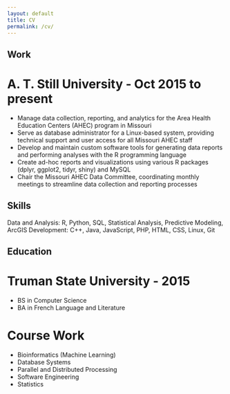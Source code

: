 ```yaml
---
layout: default
title: CV
permalink: /cv/
---
```


## Work

# A. T. Still University - Oct 2015 to present
- Manage data collection, reporting, and analytics for the Area Health Education Centers (AHEC) program in Missouri
- Serve as database administrator for a Linux-based system, providing technical support and user access for all Missouri AHEC staff
- Develop and maintain custom software tools for generating data reports and performing analyses with the R programming language
- Create ad-hoc reports and visualizations using various R packages (dplyr, ggplot2, tidyr, shiny) and MySQL
- Chair the Missouri AHEC Data Committee, coordinating monthly meetings to streamline data collection and reporting processes

## Skills
Data and Analysis: R, Python, SQL, Statistical Analysis, Predictive Modeling, ArcGIS
Development: C++, Java, JavaScript, PHP, HTML, CSS, Linux, Git

## Education

# Truman State University - 2015
- BS in Computer Science
- BA in French Language and Literature

# Course Work
- Bioinformatics (Machine Learning)
- Database Systems
- Parallel and Distributed Processing
- Software Engineering
- Statistics
